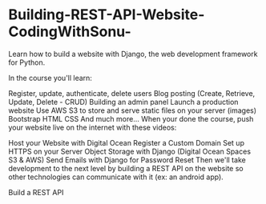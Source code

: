 
# Building-REST-API-Website-CodingWithSonu-

Learn how to build a website with Django, the web development framework for Python.

In the course you'll learn:

Register, update, authenticate, delete users
Blog posting (Create, Retrieve, Update, Delete - CRUD)
Building an admin panel
Launch a production website 
Use AWS S3 to store and serve static files on your server (images)
Bootstrap
HTML
CSS
And much more...
When your done the course, push your website live on the internet with these videos:

Host your Website with Digital Ocean
Register a Custom Domain
Set up HTTPS on your Server
Object Storage with Django (Digital Ocean Spaces S3 & AWS)
Send Emails with Django for Password Reset
Then we'll take development to the next level by building a REST API on the website so other technologies can communicate with it (ex: an android app).

Build a REST API
